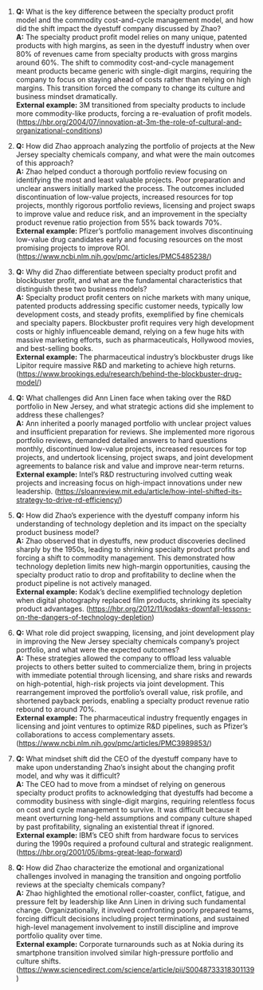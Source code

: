 1. **Q:** What is the key difference between the specialty product profit model and the commodity cost-and-cycle management model, and how did the shift impact the dyestuff company discussed by Zhao?  
   **A:** The specialty product profit model relies on many unique, patented products with high margins, as seen in the dyestuff industry when over 80% of revenues came from specialty products with gross margins around 60%. The shift to commodity cost-and-cycle management meant products became generic with single-digit margins, requiring the company to focus on staying ahead of costs rather than relying on high margins. This transition forced the company to change its culture and business mindset dramatically.  
   **External example:** 3M transitioned from specialty products to include more commodity-like products, forcing a re-evaluation of profit models. (https://hbr.org/2004/07/innovation-at-3m-the-role-of-cultural-and-organizational-conditions)

2. **Q:** How did Zhao approach analyzing the portfolio of projects at the New Jersey specialty chemicals company, and what were the main outcomes of this approach?  
   **A:** Zhao helped conduct a thorough portfolio review focusing on identifying the most and least valuable projects. Poor preparation and unclear answers initially marked the process. The outcomes included discontinuation of low-value projects, increased resources for top projects, monthly rigorous portfolio reviews, licensing and project swaps to improve value and reduce risk, and an improvement in the specialty product revenue ratio projection from 55% back towards 70%.  
   **External example:** Pfizer’s portfolio management involves discontinuing low-value drug candidates early and focusing resources on the most promising projects to improve ROI. (https://www.ncbi.nlm.nih.gov/pmc/articles/PMC5485238/)

3. **Q:** Why did Zhao differentiate between specialty product profit and blockbuster profit, and what are the fundamental characteristics that distinguish these two business models?  
   **A:** Specialty product profit centers on niche markets with many unique, patented products addressing specific customer needs, typically low development costs, and steady profits, exemplified by fine chemicals and specialty papers. Blockbuster profit requires very high development costs or highly influenceable demand, relying on a few huge hits with massive marketing efforts, such as pharmaceuticals, Hollywood movies, and best-selling books.  
   **External example:** The pharmaceutical industry’s blockbuster drugs like Lipitor require massive R&D and marketing to achieve high returns. (https://www.brookings.edu/research/behind-the-blockbuster-drug-model/)

4. **Q:** What challenges did Ann Linen face when taking over the R&D portfolio in New Jersey, and what strategic actions did she implement to address these challenges?  
   **A:** Ann inherited a poorly managed portfolio with unclear project values and insufficient preparation for reviews. She implemented more rigorous portfolio reviews, demanded detailed answers to hard questions monthly, discontinued low-value projects, increased resources for top projects, and undertook licensing, project swaps, and joint development agreements to balance risk and value and improve near-term returns.  
   **External example:** Intel’s R&D restructuring involved cutting weak projects and increasing focus on high-impact innovations under new leadership. (https://sloanreview.mit.edu/article/how-intel-shifted-its-strategy-to-drive-rd-efficiency/)

5. **Q:** How did Zhao’s experience with the dyestuff company inform his understanding of technology depletion and its impact on the specialty product business model?  
   **A:** Zhao observed that in dyestuffs, new product discoveries declined sharply by the 1950s, leading to shrinking specialty product profits and forcing a shift to commodity management. This demonstrated how technology depletion limits new high-margin opportunities, causing the specialty product ratio to drop and profitability to decline when the product pipeline is not actively managed.  
   **External example:** Kodak’s decline exemplified technology depletion when digital photography replaced film products, shrinking its specialty product advantages. (https://hbr.org/2012/11/kodaks-downfall-lessons-on-the-dangers-of-technology-depletion)

6. **Q:** What role did project swapping, licensing, and joint development play in improving the New Jersey specialty chemicals company’s project portfolio, and what were the expected outcomes?  
   **A:** These strategies allowed the company to offload less valuable projects to others better suited to commercialize them, bring in projects with immediate potential through licensing, and share risks and rewards on high-potential, high-risk projects via joint development. This rearrangement improved the portfolio’s overall value, risk profile, and shortened payback periods, enabling a specialty product revenue ratio rebound to around 70%.  
   **External example:** The pharmaceutical industry frequently engages in licensing and joint ventures to optimize R&D pipelines, such as Pfizer’s collaborations to access complementary assets. (https://www.ncbi.nlm.nih.gov/pmc/articles/PMC3989853/)

7. **Q:** What mindset shift did the CEO of the dyestuff company have to make upon understanding Zhao’s insight about the changing profit model, and why was it difficult?  
   **A:** The CEO had to move from a mindset of relying on generous specialty product profits to acknowledging that dyestuffs had become a commodity business with single-digit margins, requiring relentless focus on cost and cycle management to survive. It was difficult because it meant overturning long-held assumptions and company culture shaped by past profitability, signaling an existential threat if ignored.  
   **External example:** IBM’s CEO shift from hardware focus to services during the 1990s required a profound cultural and strategic realignment. (https://hbr.org/2001/05/ibms-great-leap-forward)

8. **Q:** How did Zhao characterize the emotional and organizational challenges involved in managing the transition and ongoing portfolio reviews at the specialty chemicals company?  
   **A:** Zhao highlighted the emotional roller-coaster, conflict, fatigue, and pressure felt by leadership like Ann Linen in driving such fundamental change. Organizationally, it involved confronting poorly prepared teams, forcing difficult decisions including project terminations, and sustained high-level management involvement to instill discipline and improve portfolio quality over time.  
   **External example:** Corporate turnarounds such as at Nokia during its smartphone transition involved similar high-pressure portfolio and culture shifts. (https://www.sciencedirect.com/science/article/pii/S0048733318301139)
